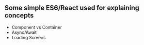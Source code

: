 ## Some simple ES6/React used for explaining concepts

* Component vs Container
* Async/Await
* Loading Screens

